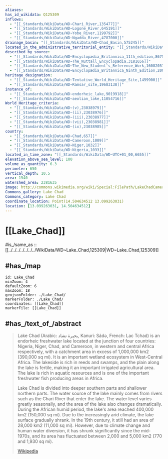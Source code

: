 ```yaml
---
aliases:
has_id_wikidata: Q125309
inflows:
  - "[[_Standards/WikiData/WD~Chari_River,135477]]"
  - "[[_Standards/WikiData/WD~Logone_River,645191]]"
  - "[[_Standards/WikiData/WD~Yobe_River,1199792]]"
  - "[[_Standards/WikiData/WD~Ngadda_River,4787000]]"
drainage_basin: "[[_Standards/WikiData/WD~Chad_Basin,575245]]"
located_in_the_administrative_territorial_entity: "[[_Standards/WikiData/WD~Far_North,823976]]"
described_by_source:
  - "[[_Standards/WikiData/WD~Encyclopædia_Britannica_11th_edition,867541]]"
  - "[[_Standards/WikiData/WD~The_Nuttall_Encyclopædia,3181656]]"
  - "[[_Standards/WikiData/WD~The_New_Student's_Reference_Work,16082057]]"
  - "[[_Standards/WikiData/WD~Encyclopædia_Britannica_Ninth_Edition,20096917]]"
heritage_designation:
  - "[[_Standards/WikiData/WD~Tentative_World_Heritage_Site,1459900]]"
  - "[[_Standards/WikiData/WD~Ramsar_site,19683138]]"
instance_of:
  - "[[_Standards/WikiData/WD~endorheic_lake,9019918]]"
  - "[[_Standards/WikiData/WD~aeolian_lake,11054716]]"
World_Heritage_criteria:
  - "[[_Standards/WikiData/WD~(v),23038979]]"
  - "[[_Standards/WikiData/WD~(ii),23038976]]"
  - "[[_Standards/WikiData/WD~(iii),23038977]]"
  - "[[_Standards/WikiData/WD~(vii),23038981]]"
  - "[[_Standards/WikiData/WD~(ix),23038985]]"
country:
  - "[[_Standards/WikiData/WD~Chad,657]]"
  - "[[_Standards/WikiData/WD~Cameroon,1009]]"
  - "[[_Standards/WikiData/WD~Niger,1032]]"
  - "[[_Standards/WikiData/WD~Nigeria,1033]]"
located_in_time_zone: "[[_Standards/WikiData/WD~UTC+01_00,6655]]"
elevation_above_sea_level: 100
volume_as_quantity: 6.3
perimeter: 650
vertical_depth: 10.5
area: 1540
watershed_area: 2381635
image: http://commons.wikimedia.org/wiki/Special:FilePath/LakeChadCameroonTown.jpg
Commons_gallery: Lake Chad
Commons_category: Lake Chad
coordinate_location: Point(14.504634512 13.099263031)
location: [13.099263031, 14.504634512]
---
```


# [[Lake_Chad]] 

#is_/same_as :: [[../../../../../../../WikiData/WD~Lake_Chad,125309|WD~Lake_Chad,125309]] 

## #has_/map 

```leaflet
id: Lake_Chad
minZoom: 4 
defaultZoom: 6 
maxZoom: 18
geojsonFolder: ./Lake_Chad/
markerFolder: ./Lake_Chad/
coordinates: [[Lake_Chad]] 
markerFile: [[Lake_Chad]] 
```

## #has_/text_of_/abstract 

> Lake Chad (Arabic: بحيرة تشاد, Kanuri: Sádǝ, French: Lac Tchad) 
> is an endorheic freshwater lake located at the junction of four countries: Nigeria, Niger, Chad, and Cameroon, in western and central Africa respectively, with a catchment area in excess of 1,000,000 km2 (390,000 sq mi). It is an important wetland ecosystem in West-Central Africa. The lakeside is rich in reeds and swamps, and the plain along the lake is fertile, making it an important irrigated agricultural area. The lake is rich in aquatic resources and is one of the important freshwater fish producing areas in Africa.
>
> Lake Chad is divided into deeper southern parts and shallower northern parts. The water source of the lake mainly comes from rivers such as the Chari River that enter the lake. The water level varies greatly seasonally, and the area of the lake also changes dramatically. During the African humid period, the lake's area reached 400,000 km2 (150,000 sq mi). Due to the increasingly arid climate, the lake surface gradually shrank. In the 19th century, it still had an area of 28,000 km2 (11,000 sq mi). However, due to climate change and human water diversion, it has shrunk significantly since the mid-1970s, and its area has fluctuated between 2,000 and 5,000 km2 (770 and 1,930 sq mi).
>
> [Wikipedia](https://en.wikipedia.org/wiki/Lake%20Chad) 

